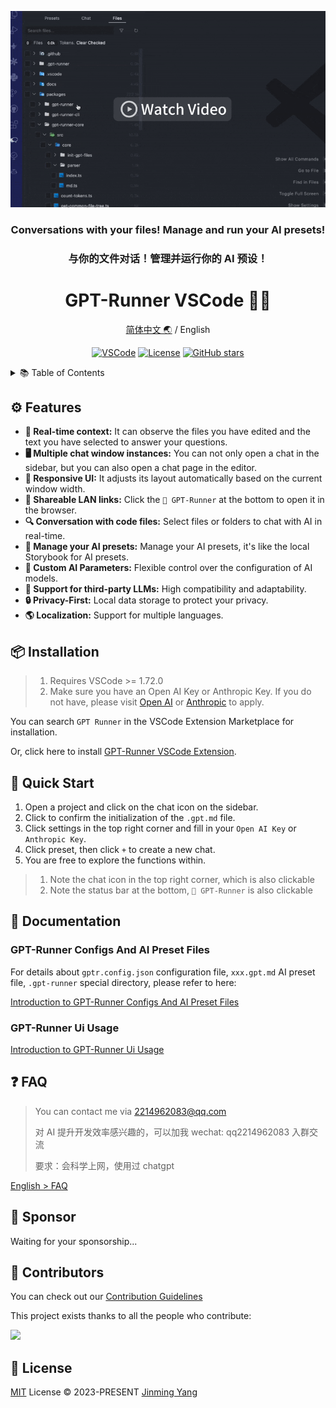<div align="center">

[![GPT-Runner Intro](https://raw.githubusercontent.com/2214962083/2214962083/main/gpt-runner-vscode-intro.gif)](https://user-images.githubusercontent.com/35005637/252378643-f0d053ac-88db-4b92-966a-75a411a1ce6c.mp4 "GPT-Runner Intro")

<h3 align="center">Conversations with your files! Manage and run your AI presets!</h3>
<h3 align="center">与你的文件对话！管理并运行你的 AI 预设！</h3>

<h1 align="center">GPT-Runner VSCode 🧑‍💻</h1>

[简体中文 🌏](https://github.com/nicepkg/gpt-runner/tree/main/packages/gpt-runner-vscode/README_CN.md) / English

[![VSCode](https://img.shields.io/badge/VSCode-Extension-blue?logo=visualstudiocode)](https://marketplace.visualstudio.com/items?itemName=nicepkg.gpt-runner) [![License](https://img.shields.io/github/license/nicepkg/gpt-runner)](https://github.com/nicepkg/gpt-runner/blob/main/LICENSE)
[![GitHub stars](https://img.shields.io/github/stars/nicepkg/gpt-runner?style=social)](https://github.com/nicepkg/gpt-runner)



</div>

<details>
<summary> 📚 Table of Contents</summary><br>

- [⚙️ Features](#️-features)
- [📦 Installation](#-installation)
- [🚀 Quick Start](#-quick-start)
- [📖 Documentation](#-documentation)
  - [GPT-Runner Configs And AI Preset Files](#gpt-runner-configs-and-ai-preset-files)
  - [GPT-Runner Ui Usage](#gpt-runner-ui-usage)
- [❓ FAQ](#-faq)
- [💖 Sponsor](#-sponsor)
- [🤝 Contributors](#-contributors)
- [📜 License](#-license)

<br></details>

## ⚙️ Features

- **📁 Real-time context:** It can observe the files you have edited and the text you have selected to answer your questions.
- **🖥️ Multiple chat window instances:** You can not only open a chat in the sidebar, but you can also open a chat page in the editor.
- **📱 Responsive UI:** It adjusts its layout automatically based on the current window width.
- **🔗 Shareable LAN links:** Click the `🚀 GPT-Runner` at the bottom to open it in the browser.
- **🔍 Conversation with code files:** Select files or folders to chat with AI in real-time.
- **🔖 Manage your AI presets:** Manage your AI presets, it's like the local Storybook for AI presets.
- **🤖 Custom AI Parameters:** Flexible control over the configuration of AI models.
- **🔌 Support for third-party LLMs:** High compatibility and adaptability.
- **🔒 Privacy-First:** Local data storage to protect your privacy.
- **🌎 Localization:** Support for multiple languages.

## 📦 Installation

> 1. Requires VSCode >= 1.72.0
> 2. Make sure you have an Open AI Key or Anthropic Key. If you do not have, please visit [Open AI](https://platform.openai.com/account/api-keys) or [Anthropic](https://www.anthropic.com/product/) to apply.

You can search `GPT Runner` in the VSCode Extension Marketplace for installation.

Or, click here to install [GPT-Runner VSCode Extension](https://marketplace.visualstudio.com/items?itemName=nicepkg.gpt-runner).

## 🚀 Quick Start

1. Open a project and click on the chat icon on the sidebar.
2. Click to confirm the initialization of the `.gpt.md` file.
3. Click settings in the top right corner and fill in your `Open AI Key` or `Anthropic Key`.
4. Click preset, then click `+` to create a new chat.
5. You are free to explore the functions within.

> 1. Note the chat icon in the top right corner, which is also clickable
> 2. Note the status bar at the bottom, `🚀 GPT-Runner` is also clickable

## 📖 Documentation

### GPT-Runner Configs And AI Preset Files

For details about `gptr.config.json` configuration file, `xxx.gpt.md` AI preset file, `.gpt-runner` special directory, please refer to here:

[Introduction to GPT-Runner Configs And AI Preset Files](https://github.com/nicepkg/gpt-runner/blob/main/docs/gpt-config.en.md)

### GPT-Runner Ui Usage

[Introduction to GPT-Runner Ui Usage](https://github.com/nicepkg/gpt-runner/blob/main/docs/ui-usage.en.md)


## ❓ FAQ

> You can contact me via [2214962083@qq.com](mailto:2214962083@qq.com)
> 
> 对 AI 提升开发效率感兴趣的，可以加我 wechat: qq2214962083 入群交流
> 
> 要求：会科学上网，使用过 chatgpt

[English > FAQ](https://github.com/nicepkg/gpt-runner/tree/main/docs/faq.en.md)

## 💖 Sponsor

Waiting for your sponsorship...

## 🤝 Contributors

You can check out our [Contribution Guidelines](https://github.com/nicepkg/gpt-runner/tree/main/CONTRIBUTING.md)

This project exists thanks to all the people who contribute:

<a href="https://github.com/nicepkg/gpt-runner/graphs/contributors">
  <img src="https://contrib.rocks/image?repo=nicepkg/gpt-runner" />
</a>

## 📜 License

[MIT](https://github.com/nicepkg/gpt-runner/tree/main/LICENSE) License &copy; 2023-PRESENT [Jinming Yang](https://github.com/2214962083)
